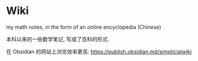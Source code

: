 # Wiki
my math notes, in the form of an online encyclopedia (Chinese)

本科以来的一些数学笔记, 写成了百科的形式.

在 Obsidian 的网站上浏览效率更高:
https://publish.obsidian.md/simplicialwiki
